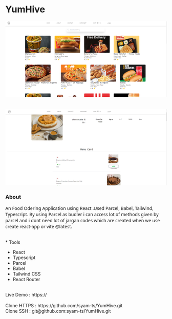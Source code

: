 
<div>
<h1> YumHive </h1>
<img src="src/style/img/preview1.png" />
</br>
</br>
</br>
<img src="src/style/img/preview2.png" />

<h3> About</h3>
<p style="font-family: sans";> 
  An Food Odering Application using React .Used Parcel, Babel, Tailwind, Typescript. By using Parcel as budler i can access lot of methods given by parcel and i dont need lot of jargan codes which are created when we use create react-app or vite @latest.
</p>

<br>* Tools </br>
* React</br>
* Typescript</br>
* Parcel </br>
* Babel </br>
* Tailwind CSS</br>
* React Router</p> 
 


</br>
<span>Live Demo : </span>
<span>https:// </span>
</br>
</br>
<span>Clone HTTPS : </span>
<span>https://github.com/syam-ts/YumHive.git</span>
</br>
<span>Clone SSH : </span>
<span>git@github.com:syam-ts/YumHive.git</span>

</div>